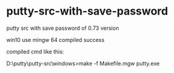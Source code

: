 # putty-src-with-save-password

putty src with save password of 0.73 version 

win10 use mingw 64 compiled success 

compiled cmd like this:

D:\putty\putty-src\windows>make -f Makefile.mgw putty.exe
